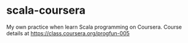 # scala-coursera
My own practice when learn Scala programming on Coursera. Course details at https://class.coursera.org/progfun-005
